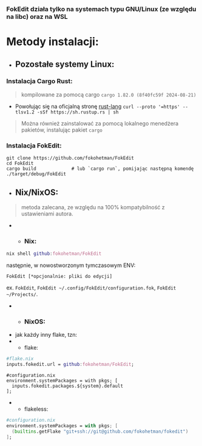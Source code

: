 ### FokEdit działa **tylko** na systemach typu GNU/Linux (ze względu na libc) oraz na WSL

# Metody instalacji:



* ## Pozostałe systemy Linux:
### Instalacja Cargo Rust:
> kompilowane za pomocą cargo `cargo 1.82.0 (8f40fc59f 2024-08-21)`
- Powołując się na oficjalną stronę [rust-lang](<https://www.rust-lang.org/learn/get-started>)
```curl --proto '=https' --tlsv1.2 -sSf https://sh.rustup.rs | sh```
> Można również zainstalować za pomocą lokalnego menedżera pakietów, instalując pakiet `cargo`
### Instalacja FokEdit:

```
git clone https://github.com/fokohetman/FokEdit
cd FokEdit
cargo build             # lub `cargo run`, pomijając następną komendę
./target/debug/FokEdit
```


* ## Nix/NixOS:
> metoda zalecana, ze względu na 100% kompatybilność z ustawieniami autora.
* * ### Nix:
```nix
nix shell github:fokohetman/FokEdit
```
następnie, w nowostworzonym tymczasowym ENV:
```
FokEdit [*opcjonalnie: pliki do edycji]
```
ex. `FokEdit`, `FokEdit ~/.config/FokEdit/configuration.fok`, `FokEdit ~/Projects/`.
* * ### NixOS:
- jak każdy inny flake, tzn:
- - flake:
```nix
#flake.nix
inputs.fokedit.url = github:fokohetman/FokEdit;
```
```
#configuration.nix
environment.systemPackages = with pkgs; [
  inputs.fokedit.packages.${system}.default
];
```
- - flakeless:
```nix
#configuration.nix
environment.systemPackages = with pkgs; [
  (builtins.getFlake "git+ssh://git@github.com/fokohetman/fokedit")
];
```
